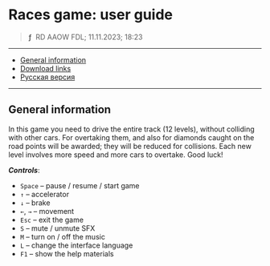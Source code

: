 # Races game: user guide
> **ƒ** &nbsp;RD AAOW FDL; 11.11.2023; 18:23

---

- [General information](#general-information)
- [Download links](https://adslbarxatov.github.io/DPArray#races)
- [Русская версия](https://adslbarxatov.github.io/Races/ru)

---

## General information

In this game you need to drive the entire track (12 levels), without colliding with other cars.
For overtaking them, and also for diamonds caught on the road points will be awarded; they will
be reduced for collisions. Each new level involves more speed and more cars to overtake.
Good luck!

***Controls***:

- `Space` – pause / resume / start game
- `↑` – accelerator
- `↓` – brake
- `←`, `→` – movement
- `Esc` – exit the game
- `S` – mute / unmute SFX
- `M` – turn on / off the music
- `L` – change the interface language
- `F1` – show the help materials
